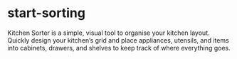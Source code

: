 # start-sorting
Kitchen Sorter is a simple, visual tool to organise your kitchen layout. Quickly design your kitchen’s grid and place appliances, utensils, and items into cabinets, drawers, and shelves to keep track of where everything goes.
